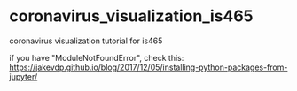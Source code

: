 # coronavirus_visualization_is465
coronavirus visualization tutorial for is465

if you have "ModuleNotFoundError", check this:
https://jakevdp.github.io/blog/2017/12/05/installing-python-packages-from-jupyter/
